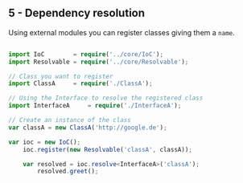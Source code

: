 ## 5 - Dependency resolution

Using external modules you can register classes giving them a `name`.

```ts

import IoC        = require('../core/IoC');
import Resolvable = require('../core/Resolvable');

// Class you want to register
import ClassA     = require('./ClassA');

// Using the Interface to resolve the registered class
import InterfaceA     = require('./InterfaceA');

// Create an instance of the class
var classA = new ClassA('http://google.de');

var ioc = new IoC();
    ioc.register(new Resolvable('classA', classA));

    var resolved = ioc.resolve<InterfaceA>('classA');
        resolved.greet();

```

